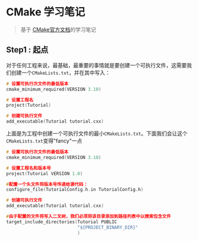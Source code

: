# CMake 学习笔记

> 基于 [CMake官方文档](https://cmake.org/cmake/help/latest/guide/tutorial/index.html#)的学习笔记

## Step1 : 起点

对于任何工程来说，最基础，最重要的事情就是要创建一个可执行文件，这需要我们创建一个`CMakeLists.txt`，并在其中写入：

```c
# 设置可执行次文件的最低版本
cmake_minimum_required(VERSION 3.10)

# 设置工程名
project(Tutorial)

# 创建可执行文件
add_executable(Tutorial tutorial.cxx)
```

上面是为工程中创建一个可执行文件的最小`CMakeLists.txt`。下面我们会让这个`CMakeLists.txt`变得"fancy"一点

```c
# 设置可执行次文件的最低版本
cmake_minimum_required(VERSION 3.10)

# 设置工程名和版本号
project(Tutorial VERSION 1.0)

#配置一个头文件将版本号传递给源代码：
configure_file(TutorialConfig.h.in TutorialConfig.h)

# 创建可执行文件
add_executable(Tutorial tutorial.cxx)

#由于配置的文件将写入二叉树，我们必须将该目录添加到路径列表中以搜索包含文件
target_include_directories(Tutorial PUBLIC
                           "${PROJECT_BINARY_DIR}"
                           )
```


